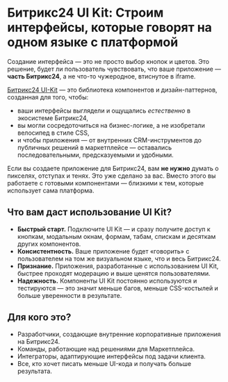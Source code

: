 # Битрикс24 UI Kit: Строим интерфейсы, которые говорят на одном языке с платформой

Создание интерфейса — это не просто выбор кнопок и цветов. Это решение, будет ли пользователь чувствовать, что ваше приложение — **часть Битрикс24**, а не что-то чужеродное, втиснутое в iframe.

 [Битрикс24 UI-Kit](https://bitrix24.github.io/b24ui/demo/) — это библиотека компонентов и дизайн-паттернов, созданная для того, чтобы:

- ваши интерфейсы выглядели и ощущались *естественно* в экосистеме Битрикс24,
- вы могли сосредоточиться на бизнес-логике, а не изобретали велосипед в стиле CSS,
- и чтобы приложения — от внутренних CRM-инструментов до публичных решений в маркетплейсе — оставались последовательными, предсказуемыми и удобными.

Если вы создаете приложение для Битрикс24, вам **не нужно** думать о пикселях, отступах и тенях. Это уже сделано за вас. Вместо этого вы работаете с готовыми компонентами — близкими к тем, которые использует сама платформа.

## Что вам даст использование UI Kit?

- **Быстрый старт.** Подключите UI Kit — и сразу получите доступ к кнопкам, модальным окнам, формам, табам, спискам и десяткам других компонентов.
- **Консистентность.** Ваше приложение будет «говорить» с пользователем на том же визуальном языке, что и весь Битрикс24.
- **Признание.** Приложения, разработанные с использованием UI Kit, быстрее проходят модерацию и выше ценятся пользователями.
- **Надежность.** Компоненты UI Kit постоянно используются и тестируются — это значит меньше багов, меньше CSS-костылей и больше уверенности в результате.

## Для кого это?

- Разработчики, создающие внутренние корпоративные приложения на Битрикс24.  
- Команды, работающие над решениями для Маркетплейса.  
- Интеграторы, адаптирующие интерфейсы под задачи клиента.  
- Все, кто хочет писать меньше UI-кода и получать больше результата.
